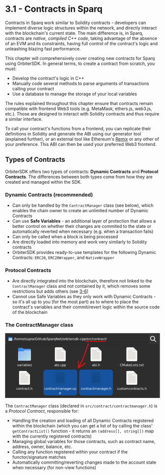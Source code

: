 # 3.1 - Contracts in Sparq

Contracts in Sparq work similar to Solidity contracts - developers can implement diverse logic structures within the network, and directly interact with the blockchain's current state. The main difference is, in Sparq, contracts are *native, compiled C++ code*, taking advantage of the absence of an EVM and its constraints, having full control of the contract's logic and unleashing blazing fast performance.

This chapter will comprehensively cover creating new contracts for Sparq using OrbiterSDK. In general terms, to create a contract from scratch, you must:

* Develop the contract's logic in C++
* Manually code several methods to parse arguments of transactions calling your contract
* Use a database to manage the storage of your local variables

The rules explained throughout this chapter ensure that contracts remain compatible with frontend Web3 tools (e.g. MetaMask, ethers.js, web3.js, etc.). Those are designed to interact with Solidity contracts and thus require a similar interface.

To call your contract's functions from a frontend, you can replicate their definitions in Solidity and generate the ABI using our generator tool (explained further), or an external tool like Ethereum's [Remix](https://remix.ethereum.org/) or any other of your preference. This ABI can then be used your preferred Web3 frontend.

## Types of Contracts

OrbiterSDK offers two types of contracts: **Dynamic Contracts** and **Protocol Contracts**. The differences between both types come from how they are created and managed within the SDK.

### Dynamic Contracts (recommended)

* Can only be handled by the `ContractManager` class (see below), which enables the chain owner to create an unlimited number of Dynamic Contracts
* Can use **Safe Variables** - an additional layer of protection that allows a better control on whether their changes are commited to the state or automatically reverted when necessary (e.g. when a transaction fails)
* Can only be called when a block is being processed
* Are directly loaded into memory and work very similarly to Solidity contracts
* OrbiterSDK provides ready-to-use templates for the following Dynamic Contracts: `ERC20`, `ERC20Wrapper`, and `NativeWrapper`

### Protocol Contracts

* Are directly integrated into the blockchain, therefore not linked to the `ContractManager` class and not contained by it, which removes some restrictions but adds others (see [3-6](3-6.md))
* Cannot use Safe Variables as they only work with Dynamic Contracts - so it's all up to you (for the most part) as to where to place the contract's variables and their commit/revert logic within the source code of the blockchain

### The ContractManager class

![ContractManager](img/ContractManager.png)

The `ContractManager` class (declared in `src/contract/contractmanager.h`) is a *Protocol Contract*, responsible for:

* Handling the creation and loading of all Dynamic Contracts registered within the blockchain (which you can get a list of by calling the class' `getContractList()` function - it returns an `(address[], string[])` map with the currently registered contracts)
* Managing global variables for those contracts, such as contract name, address, owner, balance, etc.
* Calling any function registered within your contract if the functor/signature matches
* Automatically committing/reverting changes made to the account state when necessary (for non-view functions)
